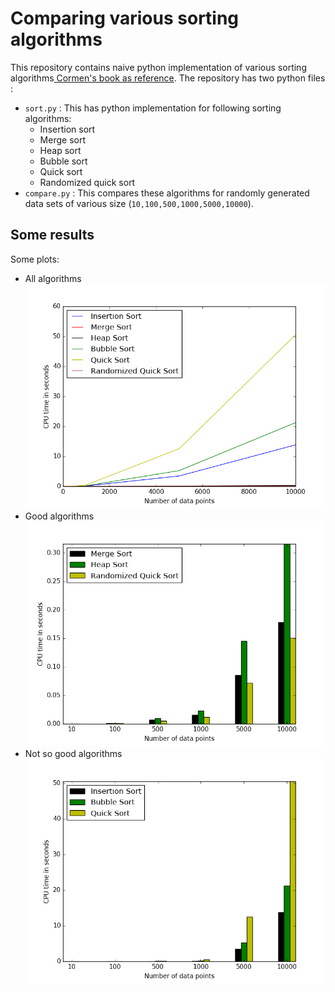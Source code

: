 # Comparing various sorting algorithms

This repository contains naive python implementation of various sorting algorithms[ Cormen's book as reference](http://www.amazon.com/Introduction-Algorithms-Edition-Thomas-Cormen/dp/0262033844). The repository has two python files :

* `sort.py` : This has python implementation for following sorting algorithms:
	* Insertion sort
	* Merge sort
	* Heap sort
	* Bubble sort
	* Quick sort
	* Randomized quick sort
* `compare.py` : This compares these algorithms for randomly generated data sets of various size (`10,100,500,1000,5000,10000`).

## Some results 
Some plots:

* All algorithms
![alt tag](https://raw.githubusercontent.com/Adarsh-Barik/SortComparison/master/image/lines_all.png)
* Good algorithms
![alt tag](https://raw.githubusercontent.com/Adarsh-Barik/SortComparison/master/image/bar_good.png)
* Not so good algorithms 
![alt tag](https://raw.githubusercontent.com/Adarsh-Barik/SortComparison/master/image/bar_bad.png)
